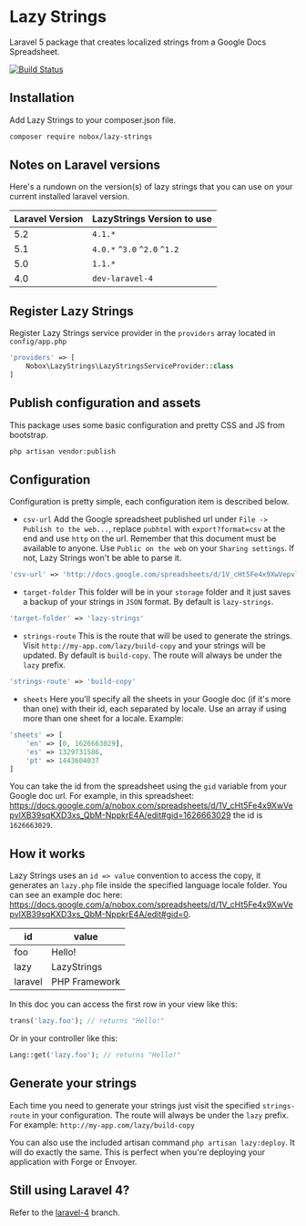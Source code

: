# Lazy Strings

Laravel 5 package that creates localized strings from a Google Docs Spreadsheet.

[![Build Status](https://travis-ci.org/Nobox/Lazy-Strings.svg?branch=master)](https://travis-ci.org/Nobox/Lazy-Strings)

## Installation
Add Lazy Strings to your composer.json file.

```bash
composer require nobox/lazy-strings
```

## Notes on Laravel versions
Here's a rundown on the version(s) of lazy strings that you can use on your current installed laravel version.

| Laravel Version     | LazyStrings Version to use    |
| ------------------- | ----------------------------- |
| 5.2                 | `4.1.*`                       |
| 5.1                 | `4.0.*` `^3.0` `^2.0` `^1.2`  |
| 5.0                 | `1.1.*`                       |
| 4.0                 | `dev-laravel-4`               |

## Register Lazy Strings
Register Lazy Strings service provider in the `providers` array located in `config/app.php`
```php
'providers' => [
    Nobox\LazyStrings\LazyStringsServiceProvider::class
]
```

## Publish configuration and assets
This package uses some basic configuration and pretty CSS and JS from bootstrap.
```bash
php artisan vendor:publish
```

## Configuration
Configuration is pretty simple, each configuration item is described below.

- `csv-url` Add the Google spreadsheet published url under `File -> Publish to the web...`, replace `pubhtml` with `export?format=csv` at the end and use `http` on the url. Remember that this document must be available to anyone. Use `Public on the web` on your `Sharing settings`. If not, Lazy Strings won't be able to parse it.
```php
'csv-url' => 'http://docs.google.com/spreadsheets/d/1V_cHt5Fe4x9XwVepvlXB39sqKXD3xs_QbM-NppkrE4A/export?format=csv'
```

- `target-folder` This folder will be in your `storage` folder and it just saves a backup of your strings in `JSON` format. By default is `lazy-strings`.
```php
'target-folder' => 'lazy-strings'
```

- `strings-route` This is the route that will be used to generate the strings. Visit `http://my-app.com/lazy/build-copy` and your strings will be updated. By default is `build-copy`. The route will always be under the `lazy` prefix.
```php
'strings-route' => 'build-copy'
```

- `sheets` Here you'll specify all the sheets in your Google doc (if it's more than one) with their id, each separated by locale. Use an array if using more than one sheet for a locale. Example:
```php
'sheets' => [
    'en' => [0, 1626663029],
    'es' => 1329731586,
    'pt' => 1443604037
]
```
You can take the id from the spreadsheet using the `gid` variable from your Google doc url. For example, in this spreadsheet: https://docs.google.com/a/nobox.com/spreadsheets/d/1V_cHt5Fe4x9XwVepvlXB39sqKXD3xs_QbM-NppkrE4A/edit#gid=1626663029 the id is `1626663029`.

## How it works
Lazy Strings uses an `id => value` convention to access the copy, it generates an `lazy.php` file inside the specified language locale folder. You can see an example doc here: https://docs.google.com/a/nobox.com/spreadsheets/d/1V_cHt5Fe4x9XwVepvlXB39sqKXD3xs_QbM-NppkrE4A/edit#gid=0.

| id            | value         |
| ------------- | ------------- |
| foo           | Hello!        |
| lazy          | LazyStrings   |
| laravel       | PHP Framework |

In this doc you can access the first row in your view like this:
```php
trans('lazy.foo'); // returns "Hello!"
```

Or in your controller like this:
```php
Lang::get('lazy.foo'); // returns "Hello!"
```

## Generate your strings
Each time you need to generate your strings just visit the specified `strings-route` in your configuration. The route will always be under the `lazy` prefix. For example: `http://my-app.com/lazy/build-copy`

You can also use the included artisan command `php artisan lazy:deploy`. It will do exactly the same. This is perfect when you're deploying your application with Forge or Envoyer.

## Still using Laravel 4?
Refer to the [laravel-4](https://github.com/Nobox/Lazy-Strings/tree/laravel-4) branch.

